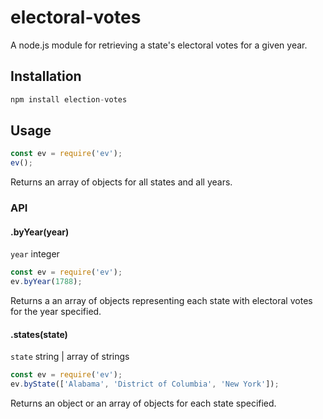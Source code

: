# electoral-votes

A node.js module for retrieving a state's electoral votes for a given year.


## Installation
```js
npm install election-votes
````

## Usage
```js
const ev = require('ev');
ev();
````
Returns an array of objects for all states and all years.
### API
#### .byYear(year)
`year` integer

```js
const ev = require('ev');
ev.byYear(1788);
```
Returns a an array of objects representing each state with electoral votes for the year specified.

#### .states(state)
`state` string | array of strings
```js
const ev = require('ev');
ev.byState(['Alabama', 'District of Columbia', 'New York']);
```
Returns an object or an array of objects for each state specified.
